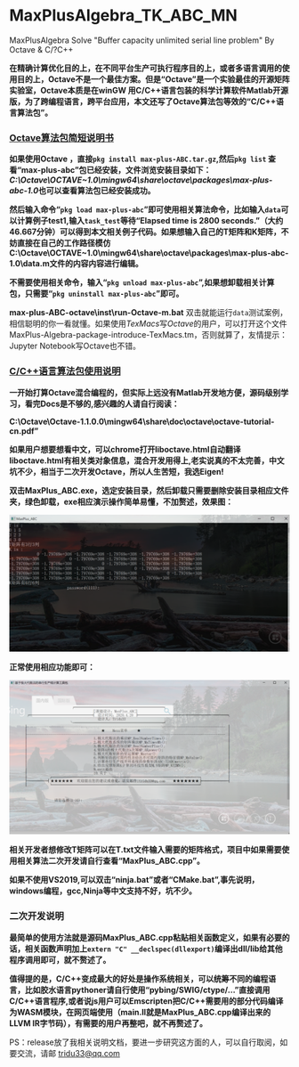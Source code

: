 # MaxPlusAlgebra_TK_ABC_MN
MaxPlusAlgebra  Solve "Buffer capacity unlimited serial line problem" By Octave & C/?C++

​	**在精确计算优化目的上，在不同平台生产可执行程序目的上，或者多语言调用的使用目的上，Octave不是一个最佳方案。但是“Octave”是一个实验最佳的开源矩阵实验室，Octave本质是在winGW 用C/C++语言包装的科学计算软件Matlab开源版，为了跨编程语言，跨平台应用，本文还写了Octave算法包等效的“C/C++语言算法包”。**

### [Octave算法包简短说明书](https://v.youku.com/v_show/id_XNDY3NDMwODkxNg==.html)

**如果使用Octave ，直接`pkg install max-plus-ABC.tar.gz`,然后`pkg list` 查看“max-plus-abc”包已经安装，文件浏览安装目录如下：*C:\Octave\OCTAVE~1.0\mingw64\share\octave\packages\max-plus-abc-1.0*也可以查看算法包已经安装成功。**

**然后输入命令“`pkg load max-plus-abc`”即可使用相关算法命令，比如输入`data`可以计算例子test1,输入`task_test`等待“Elapsed time is 2800 seconds.”（大约46.667分钟）可以得到本文相关例子代码。如果想输入自己的T矩阵和K矩阵，不妨直接在自己的工作路径模仿C:\Octave\OCTAVE~1.0\mingw64\share\octave\packages\max-plus-abc-1.0\data.m文件的内容内容进行编辑。**

**不需要使用相关命令，输入“`pkg unload max-plus-abc`”,如果想卸载相关计算包，只需要“`pkg uninstall max-plus-abc`”即可。**

**max-plus-ABC-octave\inst\run-Octave-m.bat**  双击就能运行`data`测试案例，相信聪明的你一看就懂。如果使用*TexMacs*写*Octave*的用户，可以打开这个文件MaxPlus-Algebra-package-introduce-TexMacs.tm，否则就算了，友情提示：Jupyter Notebook写Octave也不错。

### [C/C++语言算法包使用说明](https://v.youku.com/v_show/id_XNDY3NDMxMTk0OA==.html)

  **一开始打算Octave混合编程的，但实际上远没有Matlab开发地方便，源码级别学习，看完Docs是不够的,感兴趣的人请自行阅读：**

**C:\Octave\Octave-1.1.0.0\mingw64\share\doc\octave\octave-tutorial-cn.pdf”**

**如果用户想要想看中文，可以chrome打开liboctave.html自动翻译liboctave.html有相关类对象信息，混合开发用得上,老实说真的不太完善，中文坑不少，相当于二次开发Octave，所以人生苦短，我选Eigen!**

**双击MaxPlus_ABC.exe，选定安装目录，然后卸载只需要删除安装目录相应文件夹，绿色卸载，exe相应演示操作简单易懂，不加赘述，效果图：**

![1](https://github.com/Tridu33/MaxPlusAlgebra_TK_ABC_MN/blob/master/pic/1.png)

**正常使用相应功能即可：**

 ![1](./pic/2.png)

**相关开发者想修改T矩阵可以在T.txt文件输入需要的矩阵格式，项目中如果需要使用相关算法二次开发请自行查看“MaxPlus_ABC.cpp”。**

**如果不使用VS2019,可以双击“ninja.bat”或者“CMake.bat”,事先说明，windows编程，gcc,Ninja等中文支持不好，坑不少。**

### 二次开发说明

**最简单的使用方法就是源码MaxPlus_ABC.cpp粘贴相关函数定义，如果有必要的话，相关函数声明加上`extern "C" __declspec(dllexport)`编译出dll/lib给其他程序调用即可，就不赘述了。**

**值得提的是，C/C++变成最大的好处是操作系统相关，可以统筹不同的编程语言，比如胶水语言pythoner请自行使用“pybing/SWIG/ctype/…”直接调用C/C++语言程序,或者说js用户可以Emscripten把C/C++需要用的部分代码编译为WASM模块，在网页端使用（main.ll就是MaxPlus_ABC.cpp编译出来的LLVM IR字节码），有需要的用户再整吧，就不再赘述了。**

 
 PS：release放了我相关说明文档，要进一步研究这方面的人，可以自行取阅，如要交流，请邮 tridu33@qq.com

 
